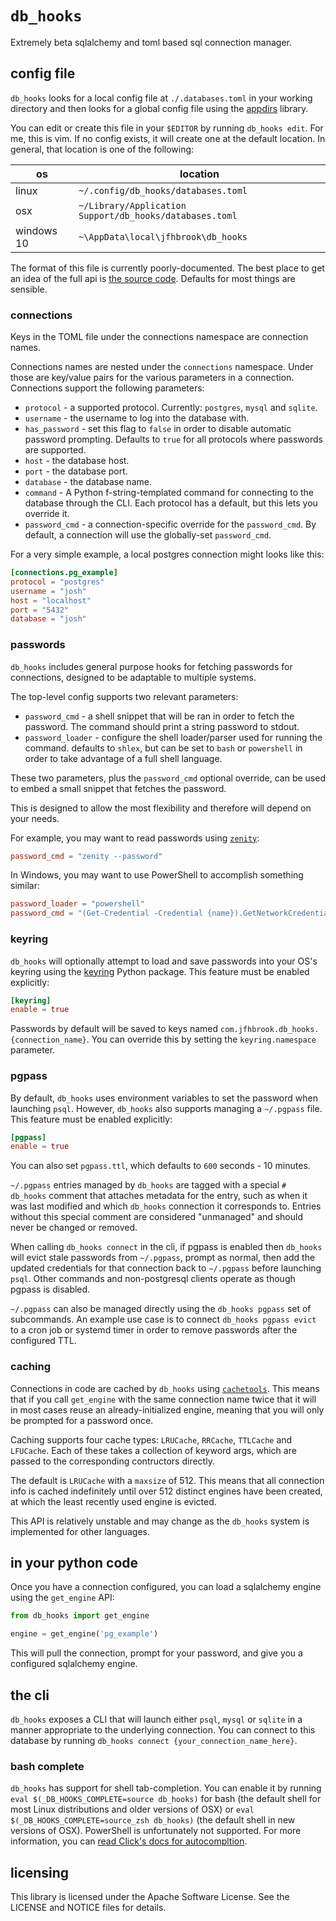 # `db_hooks`

Extremely beta sqlalchemy and toml based sql connection manager.

## config file

`db_hooks` looks for a local config file at `./.databases.toml` in your working directory and then looks for a global config file using the [appdirs](https://pypi.org/project/appdirs/) library.

You can edit or create this file in your `$EDITOR` by running `db_hooks edit`. For me, this is vim. If no config exists, it will create one at the default location. In general, that location is one of the following:

|         os | location                                                |
|------------|---------------------------------------------------------|
|      linux | `~/.config/db_hooks/databases.toml`                |
|        osx | `~/Library/Application Support/db_hooks/databases.toml` |
| windows 10 | `~\AppData\local\jfhbrook\db_hooks`                     |

The format of this file is currently poorly-documented. The best place to get an idea of the full api is [the source code](https://github.com/jfhbrook/db_hooks/blob/master/db_hooks/config.py). Defaults for most things are sensible.

### connections

Keys in the TOML file under the connections namespace are connection names. 

Connections names are nested under the `connections` namespace. Under those are key/value pairs for the various parameters in a connection. Connections support the following parameters:

* `protocol` - a supported protocol. Currently: `postgres`, `mysql` and `sqlite`.
* `username` - the username to log into the database with.
* `has_password` - set this flag to `false` in order to disable automatic password prompting. Defaults to `true` for all protocols where passwords are supported.
* `host` - the database host.
* `port` - the database port.
* `database` - the database name.
* `command` - A Python f-string-templated command for connecting to the database through the CLI. Each protocol has a default, but this lets you override it.
* `password_cmd` - a connection-specific override for the `password_cmd`. By default, a connection will use the globally-set `password_cmd`.

For a very simple example, a local postgres connection might looks like this:

```toml
[connections.pg_example]
protocol = "postgres"
username = "josh"
host = "localhost"
port = "5432"
database = "josh"
```

### passwords

`db_hooks` includes general purpose hooks for fetching passwords for connections, designed to be adaptable to multiple systems.

The top-level config supports two relevant parameters:

* `password_cmd` - a shell snippet that will be ran in order to fetch the password. The command should print a string password to stdout.
* `password_loader` - configure the shell loader/parser used for running the command. defaults to `shlex`, but can be set to `bash` or `powershell` in order to take advantage of a full shell language.

These two parameters, plus the `password_cmd` optional override, can be used to embed a small snippet that fetches the password.

This is designed to allow the most flexibility and therefore will depend on your needs.

For example, you may want to read passwords using [`zenity`](https://help.gnome.org/users/zenity/):

```toml
password_cmd = "zenity --password"
```

In Windows, you may want to use PowerShell to accomplish something similar:

```toml
password_loader = "powershell"
password_cmd = "(Get-Credential -Credential {name}).GetNetworkCredential().Password"
```

### keyring

`db_hooks` will optionally attempt to load and save passwords into your OS's keyring using the [keyring](https://github.com/jaraco/keyring) Python package. This feature must be enabled explicitly:

```toml
[keyring]
enable = true
```

Passwords by default will be saved to keys named `com.jfhbrook.db_hooks.{connection_name}`. You can override this by setting the `keyring.namespace` parameter.

### pgpass

By default, `db_hooks` uses environment variables to set the password when launching `psql`. However, `db_hooks` also supports managing a `~/.pgpass` file. This feature must be enabled explicitly:

```toml
[pgpass]
enable = true
```

You can also set `pgpass.ttl`, which defaults to `600` seconds - 10 minutes.

`~/.pgpass` entries managed by `db_hooks` are tagged with a special `# db_hooks` comment that attaches metadata for the entry, such as when it was last modified and which `db_hooks` connection it corresponds to. Entries without this special comment are considered "unmanaged" and should never be changed or removed.

When calling `db_hooks connect` in the cli, if pgpass is enabled then `db_hooks` will evict stale passwords from `~/.pgpass`, prompt as normal, then add the updated credentials for that connection back to `~/.pgpass` before launching `psql`. Other commands and non-postgresql clients operate as though pgpass is disabled.

`~/.pgpass` can also be managed directly using the `db_hooks pgpass` set of subcommands. An example use case is to connect `db_hooks pgpass evict` to a cron job or systemd timer in order to remove passwords after the configured TTL.

### caching

Connections in code are cached by `db_hooks` using [`cachetools`](https://cachetools.readthedocs.io/en/stable/). This means that if you call `get_engine` with the same connection name twice that it will in most cases reuse an already-initialized engine, meaning that you will only be prompted for a password once.

Caching supports four cache types: `LRUCache`, `RRCache`, `TTLCache` and `LFUCache`. Each of these takes a collection of keyword args, which are passed to the corresponding contructors directly.

The default is `LRUCache` with a `maxsize` of 512. This means that all connection info is cached indefinitely until over 512 distinct engines have been created, at which the least recently used engine is evicted.

This API is relatively unstable and may change as the `db_hooks` system is implemented for other languages.

## in your python code

Once you have a connection configured, you can load a sqlalchemy engine using
the `get_engine` API:

```py
from db_hooks import get_engine

engine = get_engine('pg_example')
```

This will pull the connection, prompt for your password, and give you a configured sqlalchemy engine.

## the cli

`db_hooks` exposes a CLI that will launch either `psql`, `mysql` or `sqlite` in a manner appropriate to the underlying connection. You can connect to this database by running `db_hooks connect {your_connection_name_here}`.

### bash complete

`db_hooks` has support for shell tab-completion. You can enable it by running `eval $(_DB_HOOKS_COMPLETE=source db_hooks)` for bash (the default shell for most Linux distributions and older versions of OSX) or `eval $(_DB_HOOKS_COMPLETE=source_zsh db_hooks)` (the default shell in new versions of OSX). PowerShell is unfortunately not supported. For more information, you can [read Click's docs for autocompltion](https://click.palletsprojects.com/en/7.x/bashcomplete/). 

## licensing

This library is licensed under the Apache Software License. See the LICENSE and NOTICE files for details.
